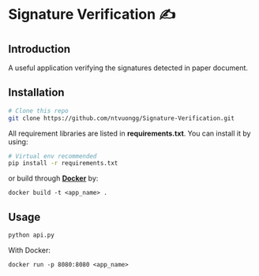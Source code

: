 # Signature Verification ✍️
## **Introduction**

A useful application verifying the signatures detected in paper document.

## **Installation**
``` bash
# Clone this repo
git clone https://github.com/ntvuongg/Signature-Verification.git
```
All requirement libraries are listed in **requirements.txt**. You can install it by using:
``` bash
# Virtual env recommended
pip install -r requirements.txt
```
or build through **[Docker](https://www.docker.com/)** by:
```
docker build -t <app_name> .
```

## **Usage**
``` python
python api.py
```
With Docker:
``` docker
docker run -p 8080:8080 <app_name>
```